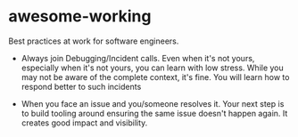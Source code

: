 # awesome-working
Best practices at work for software engineers. 


- Always join Debugging/Incident calls. Even when it's not yours, especially when it's not yours, you can learn with low stress. While you may not be aware of the complete context, it's fine. You will learn how to respond better to such incidents

- When you face an issue and you/someone resolves it. Your next step is to build tooling around ensuring the same issue doesn't happen again. It creates good impact and visibility.


